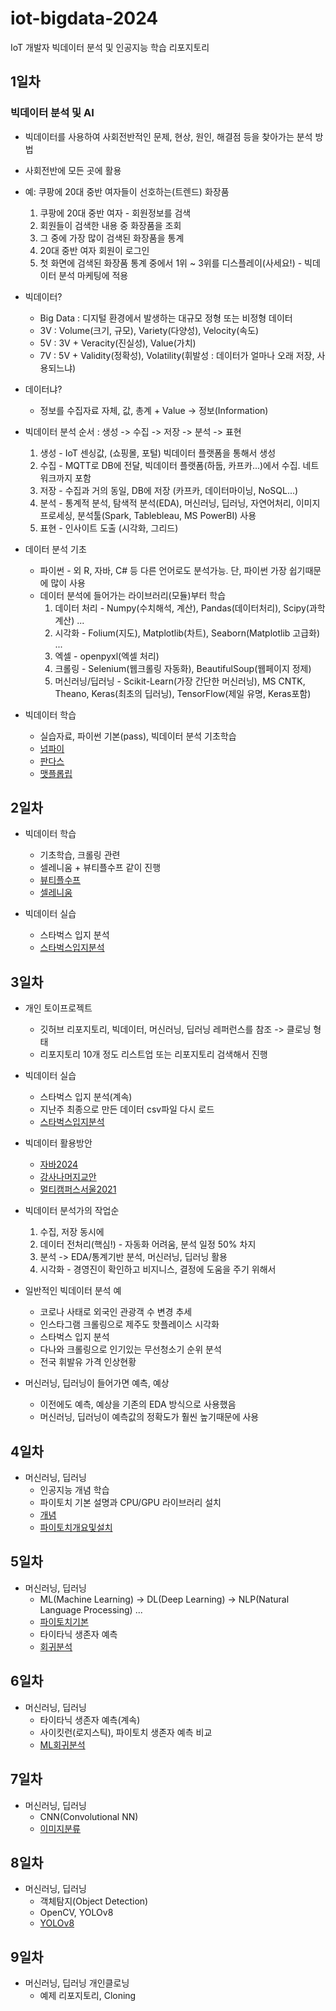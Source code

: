 # iot-bigdata-2024
IoT 개발자 빅데이터 분석 및 인공지능 학습 리포지토리

## 1일차

### 빅데이터 분석 및 AI
- 빅데이터를 사용하여 사회전반적인 문제, 현상, 원인, 해결점 등을 찾아가는 분석 방법
- 사회전반에 모든 곳에 활용
- 예: 쿠팡에 20대 중반 여자들이 선호하는(트렌드) 화장품
    1. 쿠팡에 20대 중반 여자 - 회원정보를 검색
    2. 회원들이 검색한 내용 중 화장품을 조회
    3. 그 중에 가장 많이 검색된 화장품을 통계
    4. 20대 중반 여자 회원이 로그인
    5. 첫 화면에 검색된 화장품 통계 중에서 1위 ~ 3위를 디스플레이(사세요!) - 빅데이터 분석 마케팅에 적용

- 빅데이터?
    - Big Data : 디지털 환경에서 발생하는 대규모 정형 또는 비정형 데이터 
    - 3V : Volume(크기, 규모), Variety(다양성), Velocity(속도)
    - 5V : 3V + Veracity(진실성), Value(가치)
    - 7V : 5V + Validity(정확성), Volatility(휘발성 : 데이터가 얼마나 오래 저장, 사용되느냐)

- 데이터냐?
    - 정보를 수집자료 자체, 값, 총계 + Value -> 정보(Information)

- 빅데이터 분석 순서 : 생성 -> 수집 -> 저장 -> 분석 -> 표현
    1. 생성 - IoT 센싱값, (쇼핑몰, 포털) 빅데이터 플랫폼을 통해서 생성
    2. 수집 - MQTT로 DB에 전달, 빅데이터 플랫폼(하둡, 카프카...)에서 수집. 네트워크까지 포함
    3. 저장 - 수집과 거의 동일, DB에 저장 (카프카, 데이터마이닝, NoSQL...)
    4. 분석 - 통계적 분석, 탐색적 분석(EDA), 머신러닝, 딥러닝, 자연어처리, 이미지프로세싱, 분석툴(Spark, Tablebleau, MS PowerBI) 사용
    5. 표현 - 인사이트 도출 (시각화, 그리드)

- 데이터 분석 기초
    - 파이썬 - 외 R, 자바, C# 등 다른 언어로도 분석가능. 단, 파이썬 가장 쉽기때문에 많이 사용
    - 데이터 분석에 들어가는 라이브러리(모듈)부터 학습
        1. 데이터 처리 - Numpy(수치해석, 계산), Pandas(데이터처리), Scipy(과학계산) ...
        2. 시각화 - Folium(지도), Matplotlib(차트), Seaborn(Matplotlib 고급화) ...
        3. 엑셀 - openpyxl(엑셀 처리)
        4. 크롤링 - Selenium(웹크롤링 자동화), BeautifulSoup(웹페이지 정제)
        5. 머신러닝/딥러닝 - Scikit-Learn(가장 간단한 머신러닝), MS CNTK, Theano, Keras(최초의 딥러닝), TensorFlow(제일 유명, Keras포함)

- 빅데이터 학습
    - 실습자료, 파이썬 기본(pass), 빅데이터 분석 기초학습 
    - [넘파이](https://github.com/LEUNSU/iot-bigdata-2024/blob/main/day01/bda01_numpy_basic.ipynb)
    - [판다스](https://github.com/LEUNSU/iot-bigdata-2024/blob/main/day01/bda02_pandas_basic.ipynb)
    - [맷플롭립](https://github.com/LEUNSU/iot-bigdata-2024/blob/main/day01/bda03_matplotlib_basic.ipynb)


## 2일차
- 빅데이터 학습
    - 기초학습, 크롤링 관련
    - 셀레니움 + 뷰티플수프 같이 진행
    - [뷰티플수프](https://github.com/LEUNSU/iot-bigdata-2024/blob/main/day02/dba04_beautifulsoup_basic.ipynb)
    - [셀레니움](https://github.com/LEUNSU/iot-bigdata-2024/blob/main/day02/dba05_selenium_basic.ipynb)

- 빅데이터 실습
    - 스타벅스 입지 분석
    - [스타벅스입지분석](https://github.com/LEUNSU/iot-bigdata-2024/blob/main/day02/dba06_starbucks_analysis.ipynb)

## 3일차
- 개인 토이프로젝트
    - 깃허브 리포지토리, 빅데이터, 머신러닝, 딥러닝 레퍼런스를 참조 -> 클로닝 형태
    - 리포지토리 10개 정도 리스트업 또는 리포지토리 검색해서 진행

- 빅데이터 실습
    - 스타벅스 입지 분석(계속)
    - 지난주 최종으로 만든 데이터 csv파일 다시 로드
    - [스타벅스입지분석](https://github.com/LEUNSU/iot-bigdata-2024/blob/main/day03/dba07_starbucks_analysis.ipynb)

- 빅데이터 활용방안
    - [자바2024](https://github.com/hugoMGSung/bigdata-analysis-2024)
    - [강사나머지교안](https://github.com/hugoMGSung/works-need-it-data-analysis)
    - [멀티캠퍼스서울2021](https://github.com/ckiekim/DataAnalysis-2021-3)

- 빅데이터 분석가의 작업순
    1. 수집, 저장 동시에
    2. 데이터 전처리(핵심!) - 자동화 어려움, 분석 일정 50% 차지
    3. 분석 -> EDA/통계기반 분석, 머신러닝, 딥러닝 활용
    4. 시각화 - 경영진이 확인하고 비지니스, 결정에 도움을 주기 위해서

- 일반적인 빅데이터 분석 예
    - 코로나 사태로 외국인 관광객 수 변경 추세
    - 인스타그램 크롤링으로 제주도 핫플레이스 시각화
    - 스타벅스 입지 분석
    - 다나와 크롤링으로 인기있는 무선청소기 순위 분석
    - 전국 휘발유 가격 인상현황

- 머신러닝, 딥러닝이 들어가면 예측, 예상
    - 이전에도 예측, 예상을 기존의 EDA 방식으로 사용했음
    - 머신러닝, 딥러닝이 예측값의 정확도가 훨씬 높기때문에 사용

## 4일차
- 머신러닝, 딥러닝
    - 인공지능 개념 학습
    - 파이토치 기본 설명과 CPU/GPU 라이브러리 설치
    - [개념](https://github.com/LEUNSU/iot-bigdata-2024/blob/main/day04/dba08_ml_dl_concept.ipynb)
    - [파이토치개요및설치](https://github.com/LEUNSU/iot-bigdata-2024/blob/main/day04/dba09_pytorch_start.ipynb)


## 5일차
- 머신러닝, 딥러닝
    - ML(Machine Learning) -> DL(Deep Learning) -> NLP(Natural Language Processing) ...
    - [파이토치기본](https://github.com/LEUNSU/iot-bigdata-2024/blob/main/day05/dba10_pytorch_basic.ipynb)
    - 타이타닉 생존자 예측
    - [회귀분석](https://github.com/LEUNSU/iot-bigdata-2024/blob/main/day05/dba11_linear_regression.ipynb)

## 6일차 
- 머신러닝, 딥러닝
    - 타이타닉 생존자 예측(계속)
    - 사이킷런(로지스틱), 파이토치 생존자 예측 비교
    - [ML회귀분석](https://github.com/LEUNSU/iot-bigdata-2024/blob/main/day05/dba11_linear_regression.ipynb)

## 7일차
- 머신러닝, 딥러닝
    - CNN(Convolutional NN)
    - [이미지분류](https://github.com/LEUNSU/iot-bigdata-2024/blob/main/day07/dba12_image_class.ipynb)

## 8일차
- 머신러닝, 딥러닝
    - 객체탐지(Object Detection)
    - OpenCV, YOLOv8
    - [YOLOv8]()

## 9일차
- 머신러닝, 딥러닝 개인클로닝
    - 예제 리포지토리, Cloning